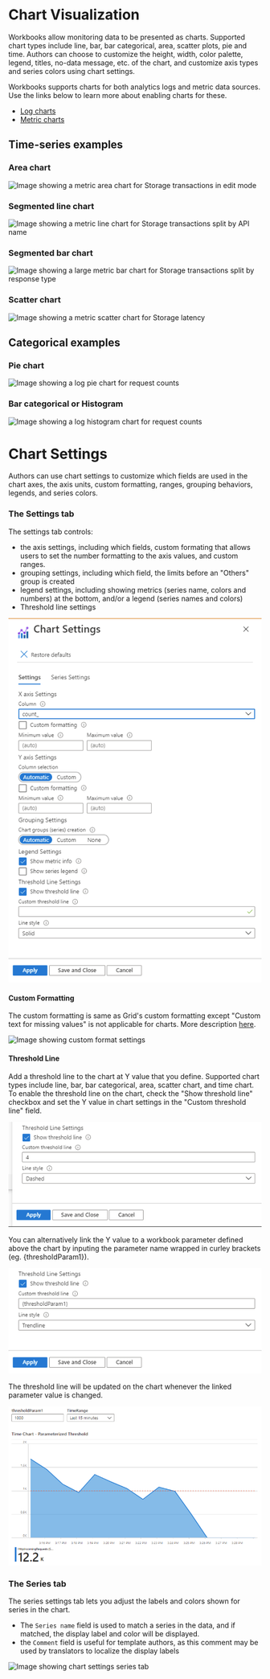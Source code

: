 # Chart Visualization

Workbooks allow monitoring data to be presented as charts. Supported chart types include line, bar, bar categorical, area, scatter plots, pie and time. Authors can choose to customize the height, width, color palette, legend, titles, no-data message, etc. of the chart, and customize axis types and series colors using chart settings.

Workbooks supports charts for both analytics logs and metric data sources. Use the links below to learn more about enabling charts for these.

* [Log charts](LogCharts.md)
* [Metric charts](MetricCharts.md)

## Time-series examples
### Area chart
![Image showing a metric area chart for Storage transactions in edit mode](../Images/MetricChart-Storage-Area-Edit.png)

### Segmented line chart
![Image showing a metric line chart for Storage transactions split by API name](../Images/MetricChart-Storage-Split-Line.png)

### Segmented bar chart
![Image showing a large metric bar chart for Storage transactions split by response type](../Images/MetricChart-Storage-Bar-Large.png)

### Scatter chart
![Image showing a metric scatter chart for Storage latency](../Images/MetricChart-Storage-Scatter.png)

## Categorical examples
### Pie chart
![Image showing a log pie chart for request counts](../Images/LogChart-Pie.png)

### Bar categorical or Histogram
![Image showing a log histogram chart for request counts](../Images/LogChart-BarCategorical.png)

# Chart Settings
Authors can use chart settings to customize which fields are used in the chart axes, the axis units, custom formatting, ranges, grouping behaviors, legends, and series colors.

### The Settings tab
The settings tab controls:
* the axis settings, including which fields, custom formating that allows users to set the number formatting to the axis values, and custom ranges.
* grouping settings, including which field, the limits before an "Others" group is created
* legend settings, including showing metrics (series name, colors and numbers) at the bottom, and/or a legend (series names and colors)
* Threshold line settings

![Image showing chart settings series tab](../Images/ChartSettings.png)

#### Custom Formatting
The custom formatting is same as Grid's custom formatting except "Custom text for missing values" is not applicable for charts. More description [here](https://github.com/microsoft/Application-Insights-Workbooks/blob/master/Documentation/Visualizations/Grid.md#custom-formatting).

![Image showing custom format settings](../Images/NumberFormatSettings.png)

#### Threshold Line
Add a threshold line to the chart at Y value that you define. Supported chart types include line, bar, bar categorical, area, scatter chart, and time chart. To enable the threshold line on the chart, check the "Show threshold line" checkbox and set the Y value in chart settings in the "Custom threshold line" field.

![Image showing threshold line explicit setting](../Images/ThresholdLineSettingsManual.png)

You can alternatively link the Y value to a workbook parameter defined above the chart by inputing the parameter name wrapped in curley brackets (eg. {thresholdParam1}). 

![Image showing charts with threshold line enabled](../Images/ThresholdLineSettingsParam.png)

The threshold line will be updated on the chart whenever the linked parameter value is changed.

![Image showing chart with parameterized threshold line](../Images/ThresholdLineParamExample.png)


### The Series tab
The series settings tab lets you adjust the labels and colors shown for series in the chart.
* The `Series name` field is used to match a series in the data, and if matched, the display label and color will be displayed.
* the `Comment` field is useful for template authors, as this comment may be used by translators to localize the display labels

![Image showing chart settings series tab](../Images/SeriesSettings.png)

